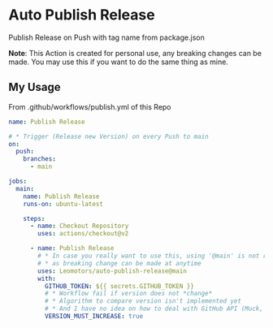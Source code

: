 # Auto Publish Release

Publish Release on Push with tag name from package.json

**Note**: This Action is created for personal use, any breaking changes can be made. You may use this if you want to do the same thing as mine.

## My Usage

From .github/workflows/publish.yml of this Repo

```yml
name: Publish Release

# * Trigger (Release new Version) on every Push to main
on:
  push:
    branches:
      - main

jobs:
  main:
    name: Publish Release
    runs-on: ubuntu-latest

    steps:
      - name: Checkout Repository
        uses: actions/checkout@v2

      - name: Publish Release
        # * In case you really want to use this, using '@main' is not recommended
        # * as breaking change can be made at anytime
        uses: Leomotors/auto-publish-release@main
        with:
          GITHUB_TOKEN: ${{ secrets.GITHUB_TOKEN }}
          # * Workflow fail if version does not *change*
          # * Algorithm to compare version isn't implemented yet
          # * And I have no idea on how to deal with GitHub API (Muck, where is documentation?)
          VERSION_MUST_INCREASE: true

```
